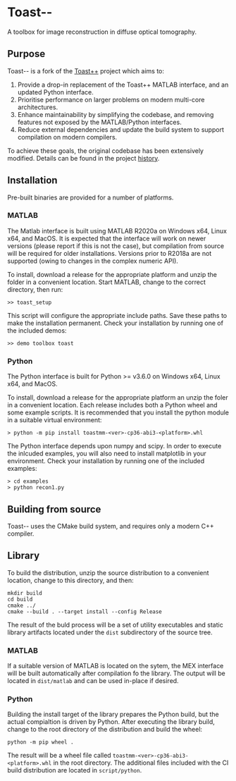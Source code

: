 # Toast--

A toolbox for image reconstruction in diffuse optical tomography.

## Purpose

Toast-- is a fork of the [Toast++](https://github.com/toastpp/toastpp) project which aims to: 

 1. Provide a drop-in replacement of the Toast++ MATLAB interface, and an updated Python interface.
 2. Prioritise performance on larger problems on modern multi-core architectures.
 3. Enhance maintainability by simplifying the codebase, and removing features not exposed by the MATLAB/Python interfaces.
 4. Reduce external dependencies and update the build system to support compilation on modern compilers.

To achieve these goals, the original codebase has been extensively modified. Details can be found in the project [history](https://github.com/samuelpowell/toastmm/HISTORY.md).

## Installation

Pre-built binaries are provided for a number of platforms.

### MATLAB

The Matlab interface is built using MATLAB R2020a on Windows x64, Linux x64, and MacOS.
It is expected that the interface will work on newer versions (please report if this is not
the case), but compilation from source will be required for older installations. Versions
prior to R2018a are not supported (owing to changes in the complex numeric API).

To install, download a release for the appropriate platform and unzip the folder in a
convenient location. Start MATLAB, change to the correct directory, then run:

```
>> toast_setup
```

This script will configure the appropriate include paths. Save these paths to make the
installation permanent. Check your installation by running one of the included demos:

```
>> demo toolbox toast
```

### Python

The Python interface is built for Python >= v3.6.0 on Windows x64, Linux x64, and MacOS.

To install, download a release for the appropriate platform an unzip the foler in a 
convenient location. Each release includes both a Python wheel and some example scripts. It is recommended that you install the python module in a suitable
virtual environment:

```
> python -m pip install toastmm-<ver>-cp36-abi3-<platform>.whl
```

The Python interface depends upon numpy and scipy. In order to execute the inlcuded examples, you will also need to install matplotlib in your environment. Check your installation by running one of the included examples:

```
> cd examples
> python recon1.py
```

## Building from source

Toast-- uses the CMake build system, and requires only a modern C++ compiler.

## Library

To build the distribution, unzip the source distribution to a convenient location,  change to this directory, and then:

```
mkdir build
cd build
cmake ../
cmake --build . --target install --config Release
```

The result of the buld process will be a set of utility executables and static library artifacts located under the `dist` subdirectory of the source tree.

### MATLAB

If a suitable version of MATLAB is located on the sytem, the MEX interface will be built automatically after compilation fo the library. The output will be located in `dist/matlab` and can be used in-place if desired.

### Python

Building the install target of the library prepares the Python build, but the actual compialtion is driven by Python. After executing the library build, change to the root directory of the distribution and build the wheel:

```
python -m pip wheel .
```

The result will be a wheel file called `toastmm-<ver>-cp36-abi3-<platform>.whl` in the root directory. The additional files included with the CI build distribution are located in `script/python`.






